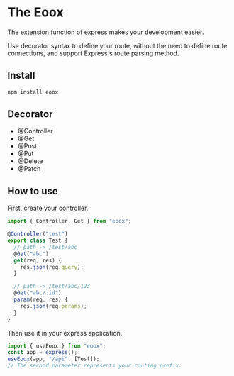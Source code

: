 # The Eoox

The extension function of express makes your development easier.

Use decorator syntax to define your route, without the need to define route connections, and support Express's route parsing method.

## Install

```sh
npm install eoox
```

## Decorator

- @Controller
- @Get
- @Post
- @Put
- @Delete
- @Patch

## How to use

First, create your controller.

```ts
import { Controller, Get } from "eoox";

@Controller("test")
export class Test {
  // path -> /test/abc
  @Get("abc")
  get(req, res) {
    res.json(req.query);
  }

  // path -> /test/abc/123
  @Get("abc/:id")
  param(req, res) {
    res.json(req.params);
  }
}
```

Then use it in your express application.

```ts
import { useEoox } from "eoox";
const app = express();
useEoox(app, "/api", [Test]);
// The second parameter represents your routing prefix.
```
